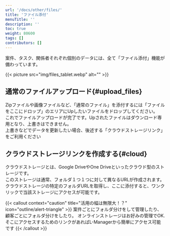 ```yaml
---
url: '/docs/other/files/'
title: 'ファイル添付'
menuTitle: ''
description: ''
toc: true
weight: 80600
tags: []
contributors: []
---
```


案件、タスク、関係者それぞれ個別のデータには、全て「ファイル添付」機能が備わっています。

{{< picture src="img/files_tablet.webp" alt="" >}}

## 通常のファイルアップロード{#upload_files}

Zipファイルや画像ファイルなど、「通常のファイル」を添付するには「ファイルをここにドロップ」のエリアにUpしたいファイルをドロップしてください。  
これでファイルアップロードが完了です。Upされたファイルはダウンロード専用となり、上書きはできません。  
上書きなどでデータを更新したい場合、後述する「クラウドストレージリンク」をご利用ください

## クラウドストレージリンクを作成する{#cloud}

クラウドストレージとは、Google DriveやOne Driveといったクラウド型のストレージです。  
このストレージは通常、フォルダ１つ１つに対して異なるURLが作成されます。  
クラウドストレージの特定のフォルダURLを取得し、ここに添付すると、ワンクリックで当該ストレージにアクセスが可能です。

{{< callout context="caution" title="活用の幅は無限大！？" icon="outline/alert-triangle" >}}
案件ごとにフォルダ分けをして管理したり、顧客ごとにフォルダ分けをしたり。
オンラインストレージはお好みの管理でOK.そこにアクセスするためのリンクがあればL-Managerから簡単にアクセス可能です
{{< /callout >}}
